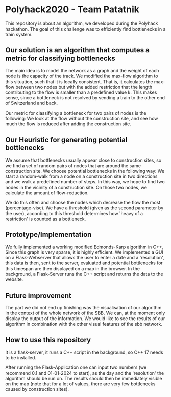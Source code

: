 # Polyhack2020 - Team Patatnik
This repository is about an algorithm, we developed during the Polyhack hackathon.
The goal of this challenge was to efficiently find bottlenecks in a train system.

## Our solution is an algorithm that computes a metric for classifying bottlenecks
The main idea is to model the network as a graph and the weight of each node is the capacity of the track.
We modified the max-flow algorithm to this situation, such that it is locally consistent. That is, it calculates the max-flow between two nodes but with the added restriction that the length contributing to the flow is smaller than a predefined value k. This makes sense, since a bottleneck is not resolved by sending a train to the other end of Switzerland and back. 

Our metric for classifying a bottleneck for two pairs of nodes is  the following:
We look at the flow without the construction site, and see how much the flow is reduced after adding the construction site.

## Our Heuristic for generating potential bottlenecks
We assume that bottlenecks usually appear close to construction sites, so we find a set of random pairs of nodes that are around the same construction site. We choose potential bottlenecks in the following way:
We start a random-walk from a node on a construction site in two directions and we walk a predefined number of steps. In this way, we hope to find two nodes in the vicinity of a construction site. On those two nodes, we calculate the amount of flow-reduction.

We do this often and choose the nodes which decrease the flow the most (percentage-vise). We have a threshold (given as the second parameter by the user), according to this threshold determines how 'heavy of a restriction' is counted as a bottleneck.

## Prototype/Implementation
We fully implemented a working modified Edmonds-Karp algorithm in C++, Since this graph is very sparse, it is highly efficient.
We implemented a GUI on a Flask-Webserver that allows the user to enter a date and a 'resolution', this data is then, sent to the server, evaluated and potential bottlenecks for this timespan are then displayed on a map in the browser. 
In the background, a Flask-Server runs the C++ script and returns the data to the website.


## Future improvement
The part we did not end up finishing was the visualisation of our algorithm in the context of the whole network of the SBB. We can, at the moment only display the output of the information. We would like to see the results of our algorithm in combination with the other visual features of the sbb network.

## How to use this repository
It is a flask-server, it runs a C++ script in the background, so C++ 17 needs to be installed.

After running the Flask-Application one can input two numbers (we recommend 0.1 and 01-01-2024 to start), as the day and the 'resolution' the algorithm should be run on. The results should then be immediately visible on the map (note that for a lot of values, there are very few bottlenecks caused by construction sites).
